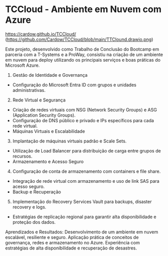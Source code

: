 # TCCloud - Ambiente em Nuvem com Azure

https://cardow.github.io/TCCloud/
(https://github.com/Cardow/TCCloud/blob/main/TTClound.drawio.png)

Este projeto, desenvolvido como Trabalho de Conclusão do Bootcamp em parceria com a T-Systems e a ProWay, consistiu na criação de um ambiente em nuvem para deploy utilizando os principais serviços e boas práticas do Microsoft Azure.

1. Gestão de Identidade e Governança
- Configuração do Microsoft Entra ID com grupos e unidades administrativas.

2. Rede Virtual e Segurança
- Criação de redes virtuais com NSG (Network Security Groups) e ASG (Application Security Groups).
- Configuração de DNS público e privado e IPs específicos para cada rede virtual.
- Máquinas Virtuais e Escalabilidade

3. Implantação de máquinas virtuais padrão e Scale Sets.
- Utilização de Load Balancer para distribuição de carga entre grupos de recursos.
- Armazenamento e Acesso Seguro

4. Configuração de conta de armazenamento com containers e file share.
- Integração de rede virtual com armazenamento e uso de link SAS para acesso seguro.
- Backup e Recuperação

5. Implementação do Recovery Services Vault para backups, disaster recovery e logs.
- Estratégias de replicação regional para garantir alta disponibilidade e proteção dos dados.
  
Aprendizados e Resultados:
Desenvolvimento de um ambiente em nuvem escalável, resiliente e seguro.
Aplicação prática de conceitos de governança, redes e armazenamento no Azure.
Experiência com estratégias de alta disponibilidade e recuperação de desastres.
